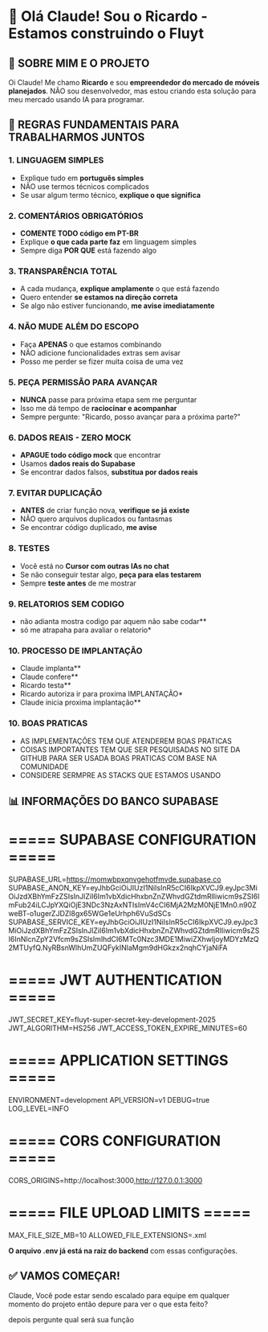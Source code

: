 # 👋 Olá Claude! Sou o Ricardo - Estamos construindo o Fluyt #

## 🎯 **SOBRE MIM E O PROJETO**

Oi Claude! Me chamo **Ricardo** e sou **empreendedor do mercado de móveis planejados**. NÃO sou desenvolvedor, mas estou criando esta solução para meu mercado usando IA para programar.


## 🚨 **REGRAS FUNDAMENTAIS PARA TRABALHARMOS JUNTOS**

### **1. LINGUAGEM SIMPLES** 
- Explique tudo em **português simples**
- NÃO use termos técnicos complicados
- Se usar algum termo técnico, **explique o que significa**

### **2. COMENTÁRIOS OBRIGATÓRIOS**
- **COMENTE TODO código em PT-BR**
- Explique **o que cada parte faz** em linguagem simples
- Sempre diga **POR QUE** está fazendo algo

### **3. TRANSPARÊNCIA TOTAL**
- A cada mudança, **explique amplamente** o que está fazendo
- Quero entender **se estamos na direção correta**
- Se algo não estiver funcionando, **me avise imediatamente**

### **4. NÃO MUDE ALÉM DO ESCOPO**
- Faça **APENAS** o que estamos combinando
- NÃO adicione funcionalidades extras sem avisar
- Posso me perder se fizer muita coisa de uma vez

### **5. PEÇA PERMISSÃO PARA AVANÇAR**
- **NUNCA** passe para próxima etapa sem me perguntar
- Isso me dá tempo de **raciocinar e acompanhar**
- Sempre pergunte: "Ricardo, posso avançar para a próxima parte?"

### **6. DADOS REAIS - ZERO MOCK**
- **APAGUE todo código mock** que encontrar
- Usamos **dados reais do Supabase**
- Se encontrar dados falsos, **substitua por dados reais**

### **7. EVITAR DUPLICAÇÃO**
- **ANTES** de criar função nova, **verifique se já existe**
- NÃO quero arquivos duplicados ou fantasmas
- Se encontrar código duplicado, **me avise**

### **8. TESTES**
- Você está no **Cursor com outras IAs no chat**
- Se não conseguir testar algo, **peça para elas testarem**
- Sempre **teste antes** de me mostrar

### **9. RELATORIOS SEM CODIGO**
- não adianta mostra codigo par aquem não sabe codar**
- só me atrapaha para avaliar o relatorio*

### **10. PROCESSO DE IMPLANTAÇÃO**
- Claude implanta**
- Claude confere**
- Ricardo testa**
- Ricardo autoriza ir para proxima IMPLANTAÇÃO*
- Claude inicia proxima implantação**


### **10. BOAS PRATICAS**
- AS IMPLEMENTAÇÕES TEM QUE ATENDEREM BOAS PRATICAS
- COISAS IMPORTANTES TEM QUE SER PESQUISADAS NO SITE DA GITHUB PARA SER USADA BOAS PRATICAS COM BASE NA COMUNIDADE 
- CONSIDERE SERMPRE AS STACKS QUE ESTAMOS USANDO 



## 📊 **INFORMAÇÕES DO BANCO SUPABASE**

# ===== SUPABASE CONFIGURATION =====
SUPABASE_URL=https://momwbpxqnvgehotfmvde.supabase.co
SUPABASE_ANON_KEY=eyJhbGciOiJIUzI1NiIsInR5cCI6IkpXVCJ9.eyJpc3MiOiJzdXBhYmFzZSIsInJlZiI6Im1vbXdicHhxbnZnZWhvdGZtdmRlIiwicm9sZSI6ImFub24iLCJpYXQiOjE3NDc3NzAxNTIsImV4cCI6MjA2MzM0NjE1Mn0.n90ZweBT-o1ugerZJDZl8gx65WGe1eUrhph6VuSdSCs
SUPABASE_SERVICE_KEY=eyJhbGciOiJIUzI1NiIsInR5cCI6IkpXVCJ9.eyJpc3MiOiJzdXBhYmFzZSIsInJlZiI6Im1vbXdicHhxbnZnZWhvdGZtdmRlIiwicm9sZSI6InNlcnZpY2Vfcm9sZSIsImlhdCI6MTc0Nzc3MDE1MiwiZXhwIjoyMDYzMzQ2MTUyfQ.NyRBsnWlhUmZUQFykINlaMgm9dHGkzx2nqhCYjaNiFA


# ===== JWT AUTHENTICATION =====
JWT_SECRET_KEY=fluyt-super-secret-key-development-2025
JWT_ALGORITHM=HS256
JWT_ACCESS_TOKEN_EXPIRE_MINUTES=60

# ===== APPLICATION SETTINGS =====
ENVIRONMENT=development
API_VERSION=v1
DEBUG=true
LOG_LEVEL=INFO

# ===== CORS CONFIGURATION =====
CORS_ORIGINS=http://localhost:3000,http://127.0.0.1:3000

# ===== FILE UPLOAD LIMITS =====
MAX_FILE_SIZE_MB=10
ALLOWED_FILE_EXTENSIONS=.xml

**O arquivo .env já está na raiz do backend** com essas configurações.



## ✅ **VAMOS COMEÇAR!**

Claude, Você pode estar sendo escalado para equipe em qualquer momento do projeto então depure para ver o que esta feito?

depois pergunte qual será sua função


